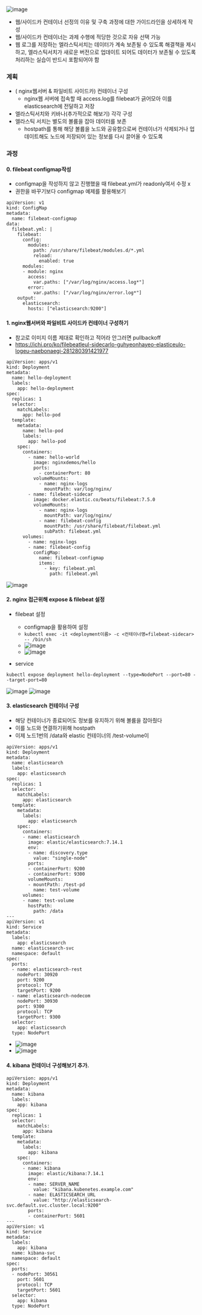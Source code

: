 ![image](https://user-images.githubusercontent.com/62214428/146668478-2dafefa7-5be6-4cdf-9b6b-cec3c7b3b7c0.png)

- 웹/사이드카 컨테이너 선정의 이유 및 구축 과정에 대한 가이드라인을 상세하게 작성
- 웹/사이드카 컨테이너는 과제 수행에 적당한 것으로 자유 선택 가능
- 웹 로그를 저장하는 엘라스틱서치는 데이터가 계속 보존될 수 있도록 해결책을 제시하고, 엘라스틱서치가 새로운 버전으로 업데이트 되어도 데이터가 보존될 수 있도록 처리하는 실습이 반드시 포함되어야 함


### 계획
- ( nginx웹서버 & 파일비트 사이드카) 컨테이너 구성
  - nginx웹 서버에 접속할 때 access.log를 filebeat가 긁어모아 이를 elasticsearch에 전달하고 저장
- 엘라스틱서치와 키바나(추가적으로 해보기) 각각 구성 
- 엘라스틱 서치는 별도의 볼륨을 잡아 데이터를 보존
  - hostpath를 통해 해당 볼륨을 노드와 공유함으로써 컨테이너가 삭제되거나 업데이트해도 노드에 저장되어 있는 정보를 다시 끌어올 수 있도록


### 과정
#### 0. filebeat configmap작성
- configmap을 작성하지 않고 진행했을 때 filebeat.yml가 readonly여서 수정 x 
- 권한을 바꾸기보다 configmap 예제를 활용해보기
```
apiVersion: v1
kind: ConfigMap
metadata:
  name: filebeat-configmap
data:
  filebeat.yml: |
    filebeat:
      config:
        modules:
          path: /usr/share/filebeat/modules.d/*.yml
          reload:
            enabled: true
      modules:
      - module: nginx
        access:
          var.paths: ["/var/log/nginx/access.log*"]
        error:
          var.paths: ["/var/log/nginx/error.log*"]
    output:
      elasticsearch:
        hosts: ["elasticsearch:9200"] 
```
#### 1. nginx웹서버와 파일비트 사이드카 컨테이너 구성하기
- 참고로 이미지 이름 제대로 확인하고 적어라 안그러면 pullbackoff
- https://ichi.pro/ko/filebeatleul-sidecarlo-guhyeonhayeo-elasticeulo-logeu-naebonaegi-281280391421977
```
apiVersion: apps/v1
kind: Deployment
metadata:
  name: hello-deployment
  labels:
    app: hello-deployment
spec:
  replicas: 1
  selector:
    matchLabels:
      app: hello-pod
  template:
    metadata:
      name: hello-pod
      labels:
        app: hello-pod
    spec:
      containers:
        - name: hello-world
          image: nginxdemos/hello
          ports:
            - containerPort: 80
          volumeMounts:
            - name: nginx-logs
              mountPath: var/log/nginx/
        - name: filebeat-sidecar
          image: docker.elastic.co/beats/filebeat:7.5.0
          volumeMounts:
            - name: nginx-logs
              mountPath: var/log/nginx/
            - name: filebeat-config
              mountPath: /usr/share/filebeat/filebeat.yml
              subPath: filebeat.yml 
      volumes:
        - name: nginx-logs
        - name: filebeat-config
          configMap:
            name: filebeat-configmap
            items:
              - key: filebeat.yml
                path: filebeat.yml

```
![image](https://user-images.githubusercontent.com/62214428/146675778-c3d8254e-b7db-43c4-aaa1-9975b32f9850.png)

#### 2. nginx 접근위해 expose & filebeat 설정
- filebeat 설정
  - configmap을 활용하여 설정
  - `kubectl exec -it <deployment이름> -c <컨테이너명=filebeat-sidecar> -- /bin/sh`
  - ![image](https://user-images.githubusercontent.com/62214428/146682427-5030b346-c32e-45da-8da2-36781abccfe9.png)
  - ![image](https://user-images.githubusercontent.com/62214428/146682449-4e381b42-1dce-49bf-844c-e11806f67f7d.png)

- service
```
kubectl expose deployment hello-deployment --type=NodePort --port=80 --target-port=80
```
![image](https://user-images.githubusercontent.com/62214428/146676937-3ce4516b-681c-40f7-a371-f48c79200451.png)
![image](https://user-images.githubusercontent.com/62214428/146676939-bd11dedf-69c7-4c5f-968c-57b39e59dbae.png)


#### 3. elasticsearch 컨테이너 구성
- 해당 컨테이너가 종료되어도 정보를 유지하기 위해 볼륨을 잡아줬다
- 이를 노드와 연결하기위해 hostpath
- 이제 노드1번의 /data와 elastic 컨테이너의 /test-volume이 
```
apiVersion: apps/v1
kind: Deployment
metadata:
  name: elasticsearch
  labels:
    app: elasticsearch
spec:
  replicas: 1
  selector:
    matchLabels:
      app: elasticsearch
  template:
    metadata:
      labels:
        app: elasticsearch
    spec:
      containers:
      - name: elasticsearch
        image: elastic/elasticsearch:7.14.1
        env:
        - name: discovery.type
          value: "single-node"
        ports:
        - containerPort: 9200
        - containerPort: 9300
        volumeMounts:
        - mountPath: /test-pd
          name: test-volume
      volumes:
      - name: test-volume
        hostPath:
          path: /data
---
apiVersion: v1
kind: Service
metadata:
  labels:
    app: elasticsearch
  name: elasticsearch-svc
  namespace: default
spec:
  ports:
  - name: elasticsearch-rest
    nodePort: 30920
    port: 9200
    protocol: TCP
    targetPort: 9200
  - name: elasticsearch-nodecom
    nodePort: 30930
    port: 9300
    protocol: TCP
    targetPort: 9300  
  selector:
    app: elasticsearch
  type: NodePort
```
- ![image](https://user-images.githubusercontent.com/62214428/146682949-1b48e473-4cd7-4fbd-be1f-8c75eff72f60.png)
- ![image](https://user-images.githubusercontent.com/62214428/146682936-dca9308b-1032-4112-818f-5f29f08acdb2.png)

#### 4. kibana 컨테이너 구성해보기 추가.
```
apiVersion: apps/v1
kind: Deployment
metadata:
  name: kibana
  labels:
    app: kibana
spec:
  replicas: 1
  selector:
    matchLabels:
      app: kibana
  template:
    metadata:
      labels:
        app: kibana
    spec:
      containers:
      - name: kibana
        image: elastic/kibana:7.14.1
        env:
        - name: SERVER_NAME
          value: "kibana.kubenetes.example.com"
        - name: ELASTICSEARCH_URL
          value: "http://elasticsearch-svc.default.svc.cluster.local:9200"
        ports:
        - containerPort: 5601
---
apiVersion: v1
kind: Service
metadata:
  labels:
    app: kibana
  name: kibana-svc
  namespace: default
spec:
  ports:
  - nodePort: 30561
    port: 5601
    protocol: TCP
    targetPort: 5601
  selector:
    app: kibana
  type: NodePort

```






